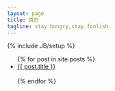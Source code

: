 ```yaml
---
layout: page
title: 首页
tagline: stay hungry,stay foolish
---
```

{% include JB/setup %}
   
<ul class="posts">
  {% for post in site.posts %}
    <li> <a href="{{ BASE_PATH }}{{ post.url }}">{{ post.title }}</a></li>
	<br />
  {% endfor %}
</ul>



